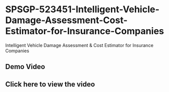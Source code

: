# SPSGP-523451-Intelligent-Vehicle-Damage-Assessment-Cost-Estimator-for-Insurance-Companies
Intelligent Vehicle Damage Assessment &amp; Cost Estimator for Insurance Companies
## Demo Video
## Click here to view the video 
